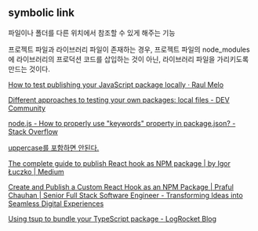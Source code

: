 ## symbolic link

파일이나 폴더를 다른 위치에서 참조할 수 있게 해주는 기능

프로젝트 파일과 라이브러리 파일이 존재하는 경우, 프로젝트 파일의 node_modules에 라이브러리의 프로덕션 코드를 삽입하는 것이 아닌, 라이브러리 파일을 가리키도록 만드는 것이다.

[How to test publishing your JavaScript package locally · Raul Melo](https://www.raulmelo.me/en/blog/test-publishing-js-package-locally)

[Different approaches to testing your own packages: local files - DEV Community](https://dev.to/one-beyond/different-approaches-to-testing-your-own-packages-1kdg)

[node.js - How to properly use "keywords" property in package.json? - Stack Overflow](https://stackoverflow.com/questions/42933265/how-to-properly-use-keywords-property-in-package-json)

[uppercase를 포함하면 안된다.](https://docs.npmjs.com/cli/v11/configuring-npm/package-json#name)

[The complete guide to publish React hook as NPM package | by Igor Łuczko | Medium](https://igorluczko.medium.com/the-complete-guide-to-publish-react-hook-as-npm-package-880049829e89)

[Create and Publish a Custom React Hook as an NPM Package | Praful Chauhan | Senior Full Stack Software Engineer - Transforming Ideas into Seamless Digital Experiences](https://www.prafulchauhan.com/blogs/create-and-publish-a-custom-react-hook-as-an-npm-package)

[Using tsup to bundle your TypeScript package - LogRocket Blog](https://blog.logrocket.com/tsup/)

